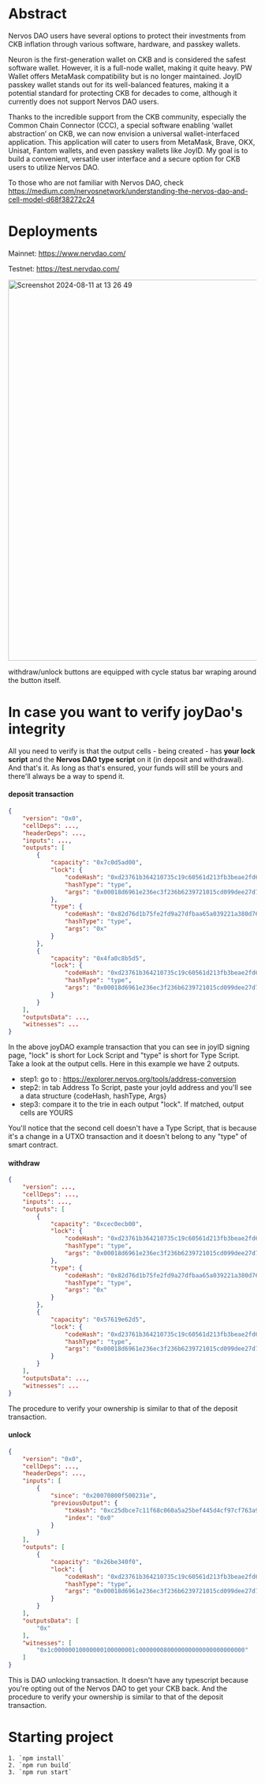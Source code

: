 # Abstract

Nervos DAO users have several options to protect their investments from CKB inflation through various software, hardware, and passkey wallets.

Neuron is the first-generation wallet on CKB and is considered the safest software wallet. However, it is a full-node wallet, making it quite heavy. PW Wallet offers MetaMask compatibility but is no longer maintained. JoyID passkey wallet stands out for its well-balanced features, making it a potential standard for protecting CKB for decades to come, although it currently does not support Nervos DAO users.

Thanks to the incredible support from the CKB community, especially the Common Chain Connector (CCC), a special software enabling ‘wallet abstraction’ on CKB, we can now envision a universal wallet-interfaced application. This application will cater to users from MetaMask, Brave, OKX, Unisat, Fantom wallets, and even passkey wallets like JoyID. My goal is to build a convenient, versatile user interface and a secure option for CKB users to utilize Nervos DAO.

To those who are not familiar with Nervos DAO, check https://medium.com/nervosnetwork/understanding-the-nervos-dao-and-cell-model-d68f38272c24

# Deployments

Mainnet: https://www.nervdao.com/

Testnet: https://test.nervdao.com/

<img width="770" alt="Screenshot 2024-08-11 at 13 26 49" src="https://github.com/user-attachments/assets/4cc31bd5-dd65-49fd-826b-26ab8f1725be">

withdraw/unlock buttons are equipped with cycle status bar wraping around the button itself.

# In case you want to verify joyDao's integrity
All you need to verify is that the output cells - being created - has **your lock script** and the **Nervos DAO type script** on it (in deposit and withdrawal). And that's it. As long as that's ensured, your funds will still be yours and there'll always be a way to spend it.

#### deposit transaction

```json
{
    "version": "0x0",
    "cellDeps": ...,
    "headerDeps": ...,
    "inputs": ...,
    "outputs": [
        {
            "capacity": "0x7c0d5ad00",
            "lock": {
                "codeHash": "0xd23761b364210735c19c60561d213fb3beae2fd6172743719eff6920e020baac",
                "hashType": "type",
                "args": "0x00018d6961e236ec3f236b6239721015cd099dee27d7"
            },
            "type": {
                "codeHash": "0x82d76d1b75fe2fd9a27dfbaa65a039221a380d76c926f378d3f81cf3e7e13f2e",
                "hashType": "type",
                "args": "0x"
            }
        },
        {
            "capacity": "0x4fa0c8b5d5",
            "lock": {
                "codeHash": "0xd23761b364210735c19c60561d213fb3beae2fd6172743719eff6920e020baac",
                "hashType": "type",
                "args": "0x00018d6961e236ec3f236b6239721015cd099dee27d7"
            }
        }
    ],
    "outputsData": ...,
    "witnesses": ...
}
```

In the above joyDAO example transaction that you can see in joyID signing page, "lock" is short for Lock Script and "type" is short for Type Script. Take a look at the output cells. Here in this example we have 2 outputs.

- step1: go to : https://explorer.nervos.org/tools/address-conversion
- step2: in tab Address To Script, paste your joyId address and you'll see a data structure {codeHash, hashType, Args}
- step3: compare it to the trie in each output "lock". If matched, output cells are YOURS

You'll notice that the second cell doesn't have a Type Script, that is because it's a change in a UTXO transaction and it doesn't belong to any "type" of smart contract.

#### withdraw

```json
{
    "version": ...,
    "cellDeps": ...,
    "inputs": ...,
    "outputs": [
        {
            "capacity": "0xcec0ecb00",
            "lock": {
                "codeHash": "0xd23761b364210735c19c60561d213fb3beae2fd6172743719eff6920e020baac",
                "hashType": "type",
                "args": "0x00018d6961e236ec3f236b6239721015cd099dee27d7"
            },
            "type": {
                "codeHash": "0x82d76d1b75fe2fd9a27dfbaa65a039221a380d76c926f378d3f81cf3e7e13f2e",
                "hashType": "type",
                "args": "0x"
            }
        },
        {
            "capacity": "0x57619e62d5",
            "lock": {
                "codeHash": "0xd23761b364210735c19c60561d213fb3beae2fd6172743719eff6920e020baac",
                "hashType": "type",
                "args": "0x00018d6961e236ec3f236b6239721015cd099dee27d7"
            }
        }
    ],
    "outputsData": ...,
    "witnesses": ...
}
```

The procedure to verify your ownership is similar to that of the deposit transaction.

#### unlock

```json
{
    "version": "0x0",
    "cellDeps": ...,
    "headerDeps": ...,
    "inputs": [
        {
            "since": "0x20070800f500231e",
            "previousOutput": {
                "txHash": "0xc25dbce7c11f68c060a5a25bef445d4cf97cf763a90502880b13ca2378ee7536",
                "index": "0x0"
            }
        }
    ],
    "outputs": [
        {
            "capacity": "0x26be340f0",
            "lock": {
                "codeHash": "0xd23761b364210735c19c60561d213fb3beae2fd6172743719eff6920e020baac",
                "hashType": "type",
                "args": "0x00018d6961e236ec3f236b6239721015cd099dee27d7"
            }
        }
    ],
    "outputsData": [
        "0x"
    ],
    "witnesses": [
        "0x1c00000010000000100000001c000000080000000000000000000000"
    ]
}
```

This is DAO unlocking transaction. It doesn't have any typescript because you're opting out of the Nervos DAO to get your CKB back. And the procedure to verify your ownership is similar to that of the deposit transaction.

# Starting project
    1. `npm install`
    2. `npm run build`
    3. `npm run start`
